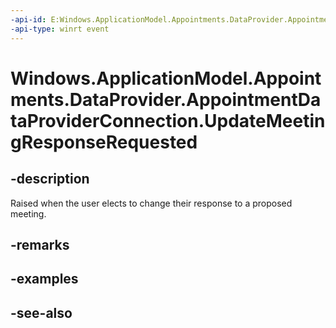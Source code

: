 ----api-id: E:Windows.ApplicationModel.Appointments.DataProvider.AppointmentDataProviderConnection.UpdateMeetingResponseRequested
-api-type: winrt event
---<!-- Event syntaxpublic event Windows.Foundation.TypedEventHandler UpdateMeetingResponseRequested<Windows.ApplicationModel.Appointments.DataProvider.AppointmentDataProviderConnection,  Windows.ApplicationModel.Appointments.DataProvider.AppointmentCalendarUpdateMeetingResponseRequestEventArgs>--># Windows.ApplicationModel.Appointments.DataProvider.AppointmentDataProviderConnection.UpdateMeetingResponseRequested## -descriptionRaised when the user elects to change their response to a proposed meeting.## -remarks## -examples## -see-also